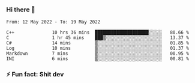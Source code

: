 ### Hi there 👋
<!--START_SECTION:waka-->

```text
From: 12 May 2022 - To: 19 May 2022

C++              10 hrs 36 mins  ████████████████████░░░░░   80.66 %
C                1 hr 45 mins    ███▒░░░░░░░░░░░░░░░░░░░░░   13.37 %
C#               14 mins         ▒░░░░░░░░░░░░░░░░░░░░░░░░   01.85 %
Log              10 mins         ▒░░░░░░░░░░░░░░░░░░░░░░░░   01.37 %
Markdown         7 mins          ▒░░░░░░░░░░░░░░░░░░░░░░░░   00.95 %
INI              6 mins          ▒░░░░░░░░░░░░░░░░░░░░░░░░   00.81 %
```

<!--END_SECTION:waka-->
<!--
**TG4LAaron/TG4LAaron** is a ✨ _special_ ✨ repository because its `README.md` (this file) appears on your GitHub profile.

Here are some ideas to get you started:

- 🔭 I’m currently working on ...
- 🌱 I’m currently learning ...
- 👯 I’m looking to collaborate on ...
- 🤔 I’m looking for help with ...
- 💬 Ask me about ...
- 📫 How to reach me: ...
- 😄 Pronouns: ...
- ⚡ Fun fact: ...
-->
### ⚡ Fun fact: Shit dev
